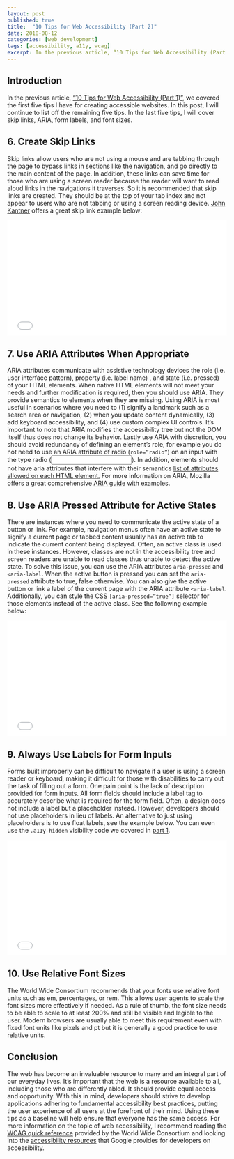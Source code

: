 ```yaml
---
layout: post
published: true
title:  "10 Tips for Web Accessibility (Part 2)"
date: 2018-08-12
categories: [web development]
tags: [accessibility, a11y, wcag]
excerpt: In the previous article, “10 Tips for Web Accessibility (Part 1)” we covered the first five tips I have for creating accessible websites. In this post, I will continue to list off the remaining five tips. In the last five tips, I will cover skip links, ARIA, form labels, and font sizes.
---
```

## Introduction

 In the previous article, [“10 Tips for Web Accessibility (Part 1)”](http://www.sadesmith.com/2018/08/05/blog/10-tips-for-web-accessiblity-part-1/), we covered the first five tips I have for creating accessible websites. In this post, I will continue to list off the remaining five tips. In the last five tips, I will cover skip links, ARIA, form labels, and font sizes.

## 6. Create Skip Links

Skip links allow users who are not using a mouse and are tabbing through the page to bypass links in sections like the navigation, and go directly to the main content of the page. In addition, these links can save time for those who are using a screen reader because the reader will want to read aloud links in the navigations it traverses. So it is recommended that skip links are created. They should be at the top of your tab index and not appear to users who are not tabbing or using a screen reading device. [John Kantner](https://jonkantner.com/) offers a great skip link example below:


<iframe height='265' scrolling='no' title='Skip Link Navigation' src='//codepen.io/jkantner/embed/zqJJdW/?height=265&theme-id=0&default-tab=html,result&embed-version=2' frameborder='no' allowtransparency='true' allowfullscreen='true' style='width: 100%;'>See the Pen <a href='https://codepen.io/jkantner/pen/zqJJdW/'>Skip Link Navigation</a> by Jon Kantner (<a href='https://codepen.io/jkantner'>@jkantner</a>) on <a href='https://codepen.io'>CodePen</a>.
</iframe>



## 7. Use ARIA Attributes When Appropriate
ARIA attributes communicate with assistive technology devices the role (i.e. user interface pattern), property (i.e. label name) , and state (i.e. pressed) of your HTML elements. When native HTML elements will not meet your needs and further modification is required, then you should use ARIA. They provide semantics to elements when they are missing. Using ARIA is most useful in scenarios where you need to (1) signify a landmark such as a search area or navigation, (2) when you update content dynamically, (3) add keyboard accessibility, and (4) use custom complex UI controls. It’s important to note that ARIA modifies the accessibility tree but not the DOM itself thus does not change its behavior. Lastly use ARIA with discretion, you should avoid redundancy of defining an element’s role, for example you do not need to use an ARIA attribute of radio (<code>role=”radio”</code>) on an input with the type radio (<code><input type=”radio”></code>). In addition, elements should not have aria attributes that interfere with their semantics [list of attributes allowed on each HTML element.](https://www.w3.org/TR/html-aria/#docconformance) For more information on ARIA, Mozilla offers a great comprehensive [ARIA guide](https://developer.mozilla.org/en-US/docs/Web/Accessibility/ARIA) with examples.

## 8. Use ARIA Pressed Attribute for Active States
There are instances where you need to communicate the active state of a button or link. For example, navigation menus often have an active state to signify a current page or tabbed content usually has an active tab to indicate the current content being displayed. Often, an active class is used in these instances. However, classes are not in the accessibility tree and screen readers are unable to read classes thus unable to detect the active state. To solve this issue, you can use the ARIA attributes <code>aria-pressed</code> and <code><aria-label</code>. When the active button is pressed you can set the <code>aria-pressed</code> attribute to true, false otherwise. You can also give the active button or link a label of the current page with the ARIA attribute <code><aria-label</code>. Additionally, you can style the CSS <code>[aria-pressed=”true”]</code> selector for those elements instead of the active class. See the following example below: 


<iframe height='265' scrolling='no' title='Accessible Current Section Example' src='//codepen.io/smithsa/embed/XBPqae/?height=265&theme-id=0&default-tab=html,result&embed-version=2' frameborder='no' allowtransparency='true' allowfullscreen='true' style='width: 100%;'>See the Pen <a href='https://codepen.io/smithsa/pen/XBPqae/'>Accessible Current Section Example</a> by Sade Smith (<a href='https://codepen.io/smithsa'>@smithsa</a>) on <a href='https://codepen.io'>CodePen</a>.
</iframe>


## 9. Always Use Labels for Form Inputs
Forms built improperly can be difficult to navigate if a user is using a screen reader or keyboard, making it difficult for those with disabilities to carry out the task of filling out a form. One pain point is the lack of description provided for form inputs. All form fields should include a label tag to accurately describe what is required for the form field. Often, a design does not include a label but a placeholder instead. However, developers should not use placeholders in lieu of labels. An alternative to just using placeholders is to use float labels, see the example below. You can even use the <code>.a11y-hidden</code> visibility code we covered in [part 1](http://www.sadesmith.com/2018/08/05/blog/10-tips-for-web-accessiblity-part-1/).

<iframe height='265' scrolling='no' title='Float Label Example' src='//codepen.io/smithsa/embed/GBdXQN/?height=265&theme-id=0&default-tab=css,result&embed-version=2' frameborder='no' allowtransparency='true' allowfullscreen='true' style='width: 100%;'>See the Pen <a href='https://codepen.io/smithsa/pen/GBdXQN/'>Float Label Example</a> by Sade Smith (<a href='https://codepen.io/smithsa'>@smithsa</a>) on <a href='https://codepen.io'>CodePen</a>.
</iframe>


## 10. Use Relative Font Sizes
The World Wide Consortium recommends that your fonts use relative font units such as em, percentages, or rem. This allows user agents to scale the font sizes more effectively if needed. As a rule of thumb, the font size needs to be able to scale to at least 200% and still be visible and legible to the user. Modern browsers are usually able to meet this requirement even with fixed font units like pixels and pt but it is generally a good practice to use relative units.

## Conclusion
The web has become an invaluable resource to many and an integral part of our everyday lives. It’s important that the web is a resource available to all, including those who are differently abled. It should provide equal access and opportunity. With this in mind, developers should strive to develop applications adhering to fundamental accessibility best practices, putting the user experience of all users at the forefront of their mind. Using these tips as a baseline will help ensure that everyone has the same access. For more information on the topic of web accessibility, I recommend reading the [WCAG quick reference](https://www.w3.org/WAI/WCAG21/quickref/?versions=2.0) provided by the World Wide Consortium and looking into the [accessibility resources](https://www.google.com/accessibility/for-developers.html) that Google provides for developers on accessibility.